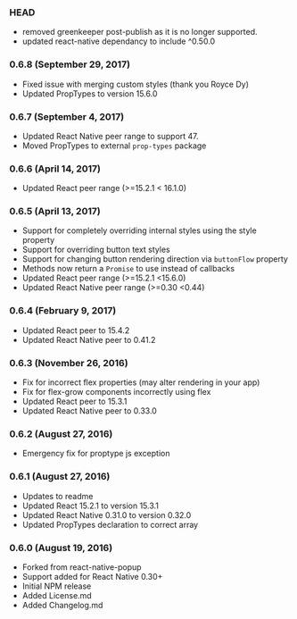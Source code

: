 ### HEAD

* removed greenkeeper post-publish as it is no longer supported.
* updated react-native dependancy to include ^0.50.0

### 0.6.8 (September 29, 2017)

* Fixed issue with merging custom styles (thank you Royce Dy)
* Updated PropTypes to version 15.6.0

### 0.6.7 (September 4, 2017)

* Updated React Native peer range to support 47.
* Moved PropTypes to external `prop-types` package

### 0.6.6 (April 14, 2017)

* Updated React peer range (>=15.2.1 < 16.1.0)

### 0.6.5 (April 13, 2017)

* Support for completely overriding internal styles using the style property
* Support for overriding button text styles
* Support for changing button rendering direction via `buttonFlow` property
* Methods now return a `Promise` to use instead of callbacks
* Updated React peer range (>=15.2.1 <15.6.0)
* Updated React Native peer range (>=0.30  <0.44)

### 0.6.4 (February 9, 2017)

* Updated React peer to 15.4.2
* Updated React Native peer to 0.41.2

### 0.6.3 (November 26, 2016)

* Fix for incorrect flex properties (may alter rendering in your app)
* Fix for flex-grow components incorrectly using flex
* Updated React peer to 15.3.1
* Updated React Native peer to 0.33.0

### 0.6.2 (August 27, 2016)

* Emergency fix for proptype js exception

### 0.6.1 (August 27, 2016)

* Updates to readme
* Updated React 15.2.1 to version 15.3.1
* Updated React Native 0.31.0 to version 0.32.0
* Updated PropTypes declaration to correct array

### 0.6.0 (August 19, 2016)

* Forked from react-native-popup
* Support added for React Native 0.30+
* Initial NPM release
* Added License.md
* Added Changelog.md
